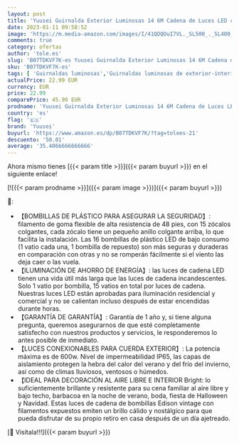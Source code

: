 ```yaml
---
layout: post
title: 'Yuusei Guirnalda Exterior Luminosas 14 6M Cadena de Luces LED con 15Bombillas 1 Bomnillas de Reemplazo  Perfecto Para Patios Jardines Café Cobertizos Navidad'
date: 2023-01-11 09:58:52
image: 'https://m.media-amazon.com/images/I/41QDQOuI7VL._SL500_._SL400_.jpg'
comments: true
category: ofertas
author: 'tole.es'
slug: 'B07TDKVF7K-es Yuusei Guirnalda Exterior Luminosas 14 6M Cadena de Luces...'
sku: 'B07TDKVF7K-es'
tags: [ 'Guirnaldas luminosas','Guirnaldas luminosas de exterior-interior','Iluminación','navidad','yuusei','🇪🇸', ]
actualPrice: 22.99 EUR
currency: EUR
price: 22.99
comparePrice: 45.99 EUR
prodname: 'Yuusei Guirnalda Exterior Luminosas 14 6M Cadena de Luces LED con 15Bombillas 1 Bomnillas de Reemplazo  Perfecto Para Patios Jardines Café Cobertizos Navidad'
country: 'es'
flag: '🇪🇸'
brand: 'Yuusei'
buyurl: 'https://www.amazon.es/dp/B07TDKVF7K/?tag=tolees-21'
descuento: '50.01'
average: '35.4066666666666'
---
```


Ahora mismo tienes [{{< param title >}}]({{< param buyurl >}}) en el siguiente enlace!

[![{{< param prodname >}}]({{< param image >}})]({{< param buyurl >}})

🔎:

- 【BOMBILLAS DE PLÁSTICO PARA ASEGURAR LA SEGURIDAD】: filamento de goma flexible de alta resistencia de 48 pies, con 15 zócalos colgantes, cada zócalo tiene un pequeño anillo colgante arriba, lo que facilita la instalación. Las 16 bombillas de plástico LED de bajo consumo (1 vatio cada una, 1 bombilla de repuesto) son más seguras y duraderas en comparación con otras y no se romperán fácilmente si el viento las deja caer o las vuela.
- 【ILUMINACIÓN DE AHORRO DE ENERGÍA】: las luces de cadena LED tienen una vida útil más larga que las luces de cadena incandescentes. Solo 1 vatio por bombilla, 15 vatios en total por luces de cadena. Nuestras luces LED están aprobadas para iluminación residencial y comercial y no se calientan incluso después de estar encendidas durante horas.
- 【GARANTÍA DE GARANTÍA】: Garantía de 1 año y, si tiene alguna pregunta, queremos asegurarnos de que esté completamente satisfecho con nuestros productos y servicios, le responderemos lo antes posible de inmediato.
- 【LUCES CONEXIONABLES PARA CUERDA EXTERIOR】: La potencia máxima es de 600w. Nivel de impermeabilidad IP65, las capas de aislamiento protegen la hebra del calor del verano y del frío del invierno, así como de climas lluviosos, ventosos o húmedos.
- 【IDEAL PARA DECORACIÓN AL AIRE LIBRE E INTERIOR Bright: lo suficientemente brillante y resistente para su cena familiar al aire libre y bajo techo, barbacoa en la noche de verano, boda, fiesta de Halloween y Navidad. Estas luces de cadena de bombillas Edison vintage con filamentos expuestos emiten un brillo cálido y nostálgico para que pueda disfrutar de su propio retiro en casa después de un día ajetreado.

[🛒 Visítala!!!]({{< param buyurl >}})
